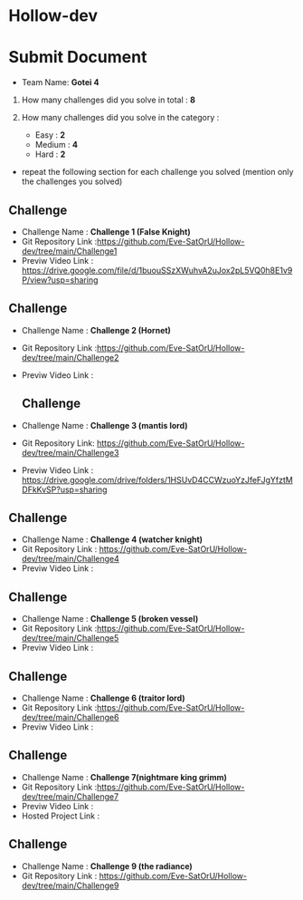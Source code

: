 # Hollow-dev

# Submit Document

- Team Name: **Gotei 4**

1. How many challenges did you solve in total : **8**

2. How many challenges did you solve in the category :
   - Easy : **2**
   - Medium : **4**
   - Hard : **2**

- repeat the following section for each challenge you solved (mention only the challenges you solved)

## Challenge

- Challenge Name : **Challenge 1 (False Knight)**
- Git Repository Link :https://github.com/Eve-SatOrU/Hollow-dev/tree/main/Challenge1
- Previw Video Link : https://drive.google.com/file/d/1buouSSzXWuhvA2uJox2pL5VQ0h8E1v9P/view?usp=sharing

## Challenge

- Challenge Name : **Challenge 2 (Hornet)**
- Git Repository Link :https://github.com/Eve-SatOrU/Hollow-dev/tree/main/Challenge2
- Previw Video Link : 


  ## Challenge

- Challenge Name : **Challenge 3 (mantis lord)**
- Git Repository Link: https://github.com/Eve-SatOrU/Hollow-dev/tree/main/Challenge3
- Previw Video Link : https://drive.google.com/drive/folders/1HSUvD4CCWzuoYzJfeFJgYfztMDFkKvSP?usp=sharing


## Challenge

- Challenge Name : **Challenge 4 (watcher knight)**
- Git Repository Link : https://github.com/Eve-SatOrU/Hollow-dev/tree/main/Challenge4
- Previw Video Link : 


## Challenge

- Challenge Name : **Challenge 5 (broken vessel)**
- Git Repository Link :https://github.com/Eve-SatOrU/Hollow-dev/tree/main/Challenge5
- Previw Video Link : 


## Challenge

- Challenge Name : **Challenge 6 (traitor lord)**
- Git Repository Link :https://github.com/Eve-SatOrU/Hollow-dev/tree/main/Challenge6
- Previw Video Link : 
## Challenge

- Challenge Name : **Challenge 7(nightmare king grimm)**
- Git Repository Link :https://github.com/Eve-SatOrU/Hollow-dev/tree/main/Challenge7
- Previw Video Link :
- Hosted Project Link :


## Challenge

- Challenge Name : **Challenge 9 (the radiance)**
- Git Repository Link : https://github.com/Eve-SatOrU/Hollow-dev/tree/main/Challenge9

